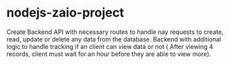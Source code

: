 # nodejs-zaio-project
Create Backend API with necessary routes to handle nay requests to create, read, update or delete any data from the database. Backend with additional logic to handle tracking if an client can view data or not ( After viewing 4 records, client must wait for an hour before they are able to view more).
